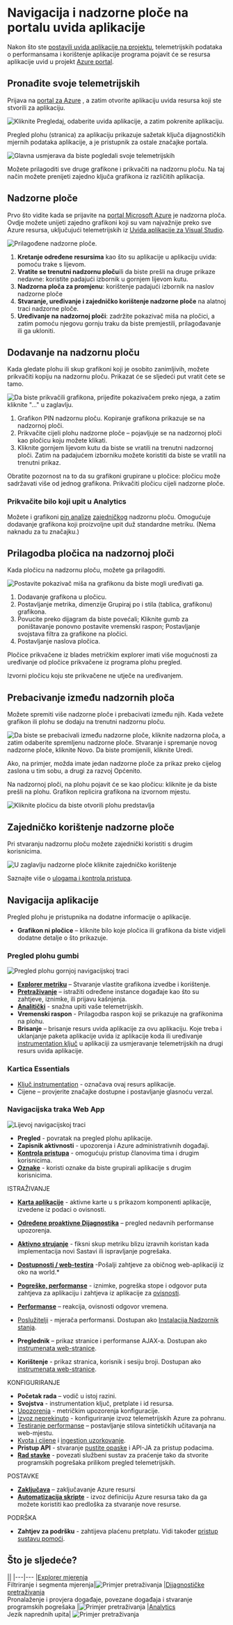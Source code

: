 <properties
    pageTitle="Nadzorne ploče i navigacije na portalu aplikacije uvida | Microsoft Azure"
    description="Stvaranje prikaza ključa APM grafikone i upitima."
    services="application-insights"
    documentationCenter=""
    authors="alancameronwills"
    manager="douge"/>

<tags
    ms.service="application-insights"
    ms.workload="tbd"
    ms.tgt_pltfrm="ibiza"
    ms.devlang="multiple"
    ms.topic="article" 
    ms.date="10/18/2016"
    ms.author="awills"/>

# <a name="navigation-and-dashboards-in-the-application-insights-portal"></a>Navigacija i nadzorne ploče na portalu uvida aplikacije

Nakon što ste [postavili uvida aplikacije na projektu](app-insights-overview.md), telemetrijskih podataka o performansama i korištenje aplikacije programa pojavit će se resursa aplikacije uvid u projekt [Azure portal](https://portal.azure.com).


## <a name="find-your-telemetry"></a>Pronađite svoje telemetrijskih

Prijava na [portal za Azure](https://portal.azure.com) , a zatim otvorite aplikaciju uvida resursa koji ste stvorili za aplikaciju.

![Kliknite Pregledaj, odaberite uvida aplikacije, a zatim pokrenite aplikaciju.](./media/app-insights-dashboards/00-start.png)

Pregled plohu (stranica) za aplikaciju prikazuje sažetak ključa dijagnostičkih mjernih podataka aplikacije, a je pristupnik za ostale značajke portala.


![Glavna usmjerava da biste pogledali svoje telemetrijskih](./media/app-insights-dashboards/010-oview.png)

Možete prilagoditi sve druge grafikone i prikvačiti na nadzornu ploču. Na taj način možete prenijeti zajedno ključa grafikona iz različitih aplikacija.


## <a name="dashboards"></a>Nadzorne ploče

Prvo što vidite kada se prijavite na [portal Microsoft Azure](https://portal.azure.com) je nadzorna ploča. Ovdje možete unijeti zajedno grafikoni koji su vam najvažnije preko sve Azure resursa, uključujući telemetrijskih iz [Uvida aplikacije za Visual Studio](app-insights-overview.md).
 

![Prilagođene nadzorne ploče.](./media/app-insights-dashboards/31.png)


1. **Kretanje određene resursima** kao što su aplikacije u aplikaciju uvida: pomoću trake s lijevom.
2. **Vratite se trenutni nadzornu ploču**ili da biste prešli na druge prikaze nedavne: koristite padajući izbornik u gornjem lijevom kutu.
3. **Nadzorna ploča za promjenu**: korištenje padajući izbornik na naslov nadzorne ploče
4. **Stvaranje, uređivanje i zajedničko korištenje nadzorne ploče** na alatnoj traci nadzorne ploče.
5. **Uređivanje na nadzornoj ploči**: zadržite pokazivač miša na pločici, a zatim pomoću njegovu gornju traku da biste premjestili, prilagođavanje ili ga ukloniti.


## <a name="add-to-a-dashboard"></a>Dodavanje na nadzornu ploču

Kada gledate plohu ili skup grafikoni koji je osobito zanimljivih, možete prikvačiti kopiju na nadzornu ploču. Prikazat će se sljedeći put vratit ćete se tamo.

![Da biste prikvačili grafikona, prijeđite pokazivačem preko njega, a zatim kliknite "…" u zaglavlju.](./media/app-insights-dashboards/33.png)

1. Grafikon PIN nadzornu ploču. Kopiranje grafikona prikazuje se na nadzornoj ploči.
2. Prikvačite cijeli plohu nadzorne ploče – pojavljuje se na nadzornoj ploči kao pločicu koju možete klikati.
3. Kliknite gornjem lijevom kutu da biste se vratili na trenutni nadzornoj ploči. Zatim na padajućem izborniku možete koristiti da biste se vratili na trenutni prikaz.

Obratite pozornost na to da su grafikoni grupirane u pločice: pločicu može sadržavati više od jednog grafikona. Prikvačiti pločicu cijeli nadzorne ploče.

### <a name="pin-any-query-in-analytics"></a>Prikvačite bilo koji upit u Analytics

Možete i grafikoni [pin analize](app-insights-analytics-using.md#pin-to-dashboard) [zajedničkog](#share-dashboards-with-your-team) nadzornu ploču. Omogućuje dodavanje grafikona koji proizvoljne upit duž standardne metriku. (Nema naknadu za tu značajku.)

## <a name="adjust-a-tile-on-the-dashboard"></a>Prilagodba pločica na nadzornoj ploči

Kada pločicu na nadzornu ploču, možete ga prilagoditi.

![Postavite pokazivač miša na grafikonu da biste mogli uređivati ga.](./media/app-insights-dashboards/36.png)

1. Dodavanje grafikona u pločicu. 
2. Postavljanje metrika, dimenzije Grupiraj po i stila (tablica, grafikonu) grafikona.
3. Povucite preko dijagram da biste povećali; Kliknite gumb za poništavanje ponovno postavite vremenski raspon; Postavljanje svojstava filtra za grafikone na pločici.
4. Postavljanje naslova pločica.

Pločice prikvačene iz blades metričkim explorer imati više mogućnosti za uređivanje od pločice prikvačene iz programa plohu pregled.

Izvorni pločicu koju ste prikvačene ne utječe na uređivanjem.


## <a name="switch-between-dashboards"></a>Prebacivanje između nadzornih ploča

Možete spremiti više nadzorne ploče i prebacivati između njih. Kada vežete grafikon ili plohu se dodaju na trenutni nadzornu ploču.

![Da biste se prebacivali između nadzorne ploče, kliknite nadzorna ploča, a zatim odaberite spremljenu nadzorne ploče. Stvaranje i spremanje novog nadzorne ploče, kliknite Novo. Da biste promijenili, kliknite Uredi.](./media/app-insights-dashboards/32.png)

Ako, na primjer, možda imate jedan nadzorne ploče za prikaz preko cijelog zaslona u tim sobu, a drugi za razvoj Općenito.


Na nadzornoj ploči, na plohu pojavit će se kao pločicu: kliknite je da biste prešli na plohu. Grafikon replicira grafikona na izvornom mjestu.

![Kliknite pločicu da biste otvorili plohu predstavlja](./media/app-insights-dashboards/35.png)


## <a name="share-dashboards"></a>Zajedničko korištenje nadzorne ploče

Pri stvaranju nadzornu ploču možete zajednički koristiti s drugim korisnicima.

![U zaglavlju nadzorne ploče kliknite zajedničko korištenje](./media/app-insights-dashboards/41.png)

Saznajte više o [ulogama i kontrola pristupa](app-insights-resources-roles-access-control.md).

## <a name="app-navigation"></a>Navigacija aplikacije

Pregled plohu je pristupnika na dodatne informacije o aplikacije.

* **Grafikon ni pločice** – kliknite bilo koje pločica ili grafikona da biste vidjeli dodatne detalje o što prikazuje.

### <a name="overview-blade-buttons"></a>Pregled plohu gumbi


![Pregled plohu gornjoj navigacijskoj traci](./media/app-insights-dashboards/app-overview-top-nav.png)


* [**Explorer metriku**](app-insights-metrics-explorer.md) – Stvaranje vlastite grafikona izvedbe i korištenje.
* [**Pretraživanje**](app-insights-diagnostic-search.md) – istražiti određene instance događaje kao što su zahtjeve, iznimke, ili prijavu kašnjenja.
* [**Analitički**](app-insights-analytics.md) - snažna upiti vaše telemetrijskih.
* **Vremenski raspon** - Prilagodba raspon koji se prikazuje na grafikonima na plohu.
* **Brisanje** – brisanje resurs uvida aplikacije za ovu aplikaciju. Koje treba i uklanjanje paketa aplikacije uvida iz aplikacije koda ili uređivanje [instrumentation ključ](app-insights-create-new-resource.md#copy-the-instrumentation-key) u aplikaciji za usmjeravanje telemetrijskih na drugi resurs uvida aplikacije.

### <a name="essentials-tab"></a>Kartica Essentials

* [Ključ instrumentation](app-insights-create-new-resource.md#copy-the-instrumentation-key) - označava ovaj resurs aplikacije. 
* Cijene – provjerite značajke dostupne i postavljanje glasnoću verzal.


### <a name="app-navigation-bar"></a>Navigacijska traka Web App


![Lijevoj navigacijskoj traci](./media/app-insights-dashboards/app-left-nav-bar.png)

* **Pregled** - povratak na pregled plohu aplikacije.
* **Zapisnik aktivnosti** - upozorenja i Azure administrativnih događaji.
* [**Kontrola pristupa**](app-insights-resources-roles-access-control.md) - omogućuju pristup članovima tima i drugim korisnicima.
* [**Oznake**](../resource-group-using-tags.md) - koristi oznake da biste grupirali aplikacije s drugim korisnicima.

ISTRAŽIVANJE

* [**Karta aplikacije**](app-insights-app-map.md) - aktivne karte u s prikazom komponenti aplikacije, izvedene iz podaci o ovisnosti.
* [**Određene proaktivne Dijagnostika**](app-insights-proactive-diagnostics.md) – pregled nedavnih performanse upozorenja.
* [**Aktivno strujanje**](app-insights-metrics-explorer.md#live-stream) - fiksni skup metriku blizu izravnih koristan kada implementacija novi Sastavi ili ispravljanje pogrešaka.
* [**Dostupnosti / web-testira**](app-insights-monitor-web-app-availability.md) -Pošalji zahtjeve za običnog web-aplikaciji iz oko na world.* 
* [**Pogreške, performanse**](app-insights-web-monitor-performance.md) - iznimke, pogreška stope i odgovor puta zahtjeva za aplikaciju i zahtjeva iz aplikacije za [ovisnosti](app-insights-asp-net-dependencies.md).
* [**Performanse**](app-insights-web-monitor-performance.md) – reakcija, ovisnosti odgovor vremena. 
* [Poslužitelji](app-insights-web-monitor-performance.md) - mjerača performansi. Dostupan ako [Instalacija Nadzornik stanja](app-insights-monitor-performance-live-website-now.md).

* **Preglednik** – prikaz stranice i performanse AJAX-a. Dostupan ako [instrumenata web-stranice](app-insights-javascript.md).
* **Korištenje** - prikaz stranica, korisnik i sesiju broji. Dostupan ako [instrumenata web-stranice](app-insights-javascript.md).

KONFIGURIRANJE

* **Početak rada** – vodič u istoj razini.
* **Svojstva** - instrumentation ključ, pretplate i id resursa.
* [Upozorenja](app-insights-alerts.md) - metričkim upozorenja konfiguracije.
* [Izvoz neprekinuto](app-insights-export-telemetry.md) - konfiguriranje izvoz telemetrijskih Azure za pohranu.
* [Testiranje performanse](app-insights-monitor-web-app-availability.md#performance-tests) – postavljanje stilova sintetičkih učitavanja na web-mjestu.
* [Kvota i cijene](app-insights-pricing.md) i [ingestion uzorkovanje](app-insights-sampling.md).
* **Pristup API** - stvaranje [pustite opaske](app-insights-annotations.md) i API-JA za pristup podacima.
* [**Rad stavke**](app-insights-diagnostic-search.md#create-work-item) - povezati službeni sustav za praćenje tako da stvorite programskih pogrešaka prilikom pregled telemetrijskih.

POSTAVKE


* [**Zaključava**](..\resource-group-lock-resources.md) – zaključavanje Azure resursi
* [**Automatizacija skripte**](app-insights-powershell.md) - izvoz definiciju Azure resursa tako da ga možete koristiti kao predloška za stvaranje nove resurse.

PODRŠKA

* **Zahtjev za podršku** - zahtijeva plaćenu pretplatu. Vidi također [pristup sustavu pomoći](app-insights-get-dev-support.md).

## <a name="whats-next"></a>Što je sljedeće?

||
|---|---
|[Explorer mjerenja](app-insights-metrics-explorer.md)<br/>Filtriranje i segmenta mjerenja|![Primjer pretraživanja](./media/app-insights-dashboards/64.png)
|[Dijagnostičke pretraživanja](app-insights-diagnostic-search.md)<br/>Pronalaženje i provjera događaje, povezane događaja i stvaranje programskih pogrešaka |![Primjer pretraživanja](./media/app-insights-dashboards/61.png)
|[Analytics](app-insights-analytics.md)<br/>Jezik naprednih upita| ![Primjer pretraživanja](./media/app-insights-dashboards/63.png)





